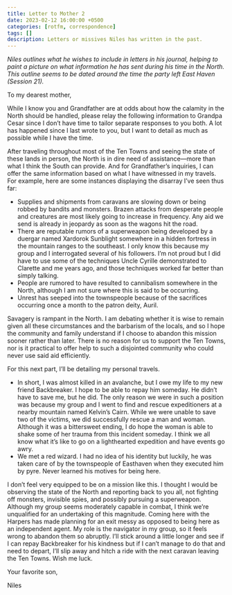 ```yaml
---
title: Letter to Mother 2
date: 2023-02-12 16:00:00 +0500
categories: [rotfm, correspondence]
tags: []
description: Letters or missives Niles has written in the past.
---
```


*Niles outlines what he wishes to include in letters in his journal, helping to paint a picture on what information he has sent during his time in the North. This outline seems to be dated around the time the party left East Haven (Session 21).*

To my dearest mother,

While I know you and Grandfather are at odds about how the calamity in the North should be handled, please relay the following information to Grandpa Cesar since I don’t have time to tailor separate responses to you both. A lot has happened since I last wrote to you, but I want to detail as much as possible while I have the time.

After traveling throughout most of the Ten Towns and seeing the state of these lands in person, the North is in dire need of assistance—more than what I think the South can provide. And for Grandfather’s inquiries, I can offer the same information based on what I have witnessed in my travels. For example, here are some instances displaying the disarray I’ve seen thus far:
- Supplies and shipments from caravans are slowing down or being robbed by bandits and monsters. Brazen attacks from desperate people and creatures are most likely going to increase in frequency. Any aid we send is already in jeopardy as soon as the wagons hit the road.
- There are reputable rumors of a superweapon being developed by a duergar named Xardorok Sunblight somewhere in a hidden fortress in the mountain ranges to the southeast. I only know this because my group and I interrogated several of his followers. I’m not proud but I did have to use some of the techniques Uncle Cyrille demonstrated to Clarette and me years ago, and those techniques worked far better than simply talking.
- People are rumored to have resulted to cannibalism somewhere in the North, although I am not sure where this is said to be occurring.
- Unrest has seeped into the townspeople because of the sacrifices occurring once a month to the patron deity, Auril.

Savagery is rampant in the North. I am debating whether it is wise to remain given all these circumstances and the barbarism of the locals, and so I hope the community and family understand if I choose to abandon this mission sooner rather than later. There is no reason for us to support the Ten Towns, nor is it practical to offer help to such a disjointed community who could never use said aid efficiently.

For this next part, I’ll be detailing my personal travels.
- In short, I was almost killed in an avalanche, but I owe my life to my new friend Backbreaker. I hope to be able to repay him someday. He didn’t have to save me, but he did. The only reason we were in such a position was because my group and I went to find and rescue expeditioners at a nearby mountain named Kelvin’s Cairn. While we were unable to save two of the victims, we did successfully rescue a man and woman. Although it was a bittersweet ending, I do hope the woman is able to shake some of her trauma from this incident someday. I think we all know what it’s like to go on a lighthearted expedition and have events go awry.
- We met a red wizard. I had no idea of his identity but luckily, he was taken care of by the townspeople of Easthaven when they executed him by pyre. Never learned his motives for being here.

I don’t feel very equipped to be on a mission like this. I thought I would be observing the state of the North and reporting back to you all, not fighting off monsters, invisible spies, and possibly pursuing a superweapon. Although my group seems moderately capable in combat, I think we’re unqualified for an undertaking of this magnitude. Coming here with the Harpers has made planning for an exit messy as opposed to being here as an independent agent. My role is the navigator in my group, so it feels wrong to abandon them so abruptly. I’ll stick around a little longer and see if I can repay Backbreaker for his kindness but if I can’t manage to do that and need to depart, I’ll slip away and hitch a ride with the next caravan leaving the Ten Towns. Wish me luck.

Your favorite son,

Niles